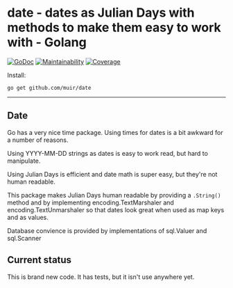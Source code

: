 
# date - dates as Julian Days with methods to make them easy to work with - Golang

[![GoDoc](https://godoc.org/github.com/muir/date?status.png)](https://pkg.go.dev/github.com/muir/date)
[![Maintainability](https://api.codeclimate.com/v1/badges/264ba0b44207b27ecb9e/maintainability)](https://codeclimate.com/github/muir/date/maintainability)
[![Coverage](http://gocover.io/_badge/github.com/muir/date)](https://gocover.io/github.com/muir/date)

Install:

	go get github.com/muir/date

---

## Date

Go has a very nice time package.  Using times for dates is a bit
awkward for a number of reasons.

Using YYYY-MM-DD strings as dates is easy to work read, but hard
to manipulate.

Using Julian Days is efficient and date math is super easy, but they're
not human readable.

This package makes Julian Days human readable by providing a `.String()` 
method and by implementing encoding.TextMarshaler and encoding.TextUnmarshaler
so that dates look great when used as map keys and as values.

Database convience is provided by implementations of sql.Valuer and sql.Scanner 

## Current status

This is brand new code.  It has tests, but it isn't use anywhere yet.
